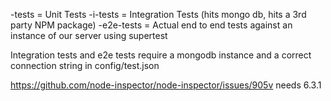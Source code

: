 <moduleName>-tests = Unit Tests
<moduleName>-i-tests = Integration Tests (hits mongo db, hits a 3rd party NPM package)
<moduleName>-e2e-tests = Actual end to end tests against an instance of our server using supertest

Integration tests and e2e tests require a mongodb instance and a correct connection string in config/test.json


https://github.com/node-inspector/node-inspector/issues/905v needs 6.3.1
